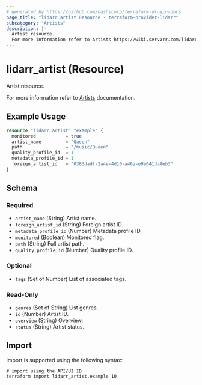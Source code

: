 ```yaml
---
# generated by https://github.com/hashicorp/terraform-plugin-docs
page_title: "lidarr_artist Resource - terraform-provider-lidarr"
subcategory: "Artists"
description: |-
  Artist resource.
  For more information refer to Artists https://wiki.servarr.com/lidarr/library#artists documentation.
---
```


# lidarr_artist (Resource)

<!-- subcategory:Artists -->Artist resource.
For more information refer to [Artists](https://wiki.servarr.com/lidarr/library#artists) documentation.

## Example Usage

```terraform
resource "lidarr_artist" "example" {
  monitored           = true
  artist_name         = "Queen"
  path                = "/music/Queen"
  quality_profile_id  = 1
  metadata_profile_id = 1
  foreign_artist_id   = "0383dadf-2a4e-4d10-a46a-e9e041da8eb3"
}
```

<!-- schema generated by tfplugindocs -->
## Schema

### Required

- `artist_name` (String) Artist name.
- `foreign_artist_id` (String) Foreign artist ID.
- `metadata_profile_id` (Number) Metadata profile ID.
- `monitored` (Boolean) Monitored flag.
- `path` (String) Full artist path.
- `quality_profile_id` (Number) Quality profile ID.

### Optional

- `tags` (Set of Number) List of associated tags.

### Read-Only

- `genres` (Set of String) List genres.
- `id` (Number) Artist ID.
- `overview` (String) Overview.
- `status` (String) Artist status.

## Import

Import is supported using the following syntax:

```shell
# import using the API/UI ID
terraform import lidarr_artist.example 10
```

